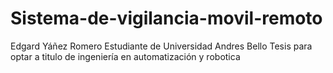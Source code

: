# Sistema-de-vigilancia-movil-remoto
Edgard Yáñez Romero
Estudiante de Universidad Andres Bello
Tesis para optar a titulo de ingeniería en automatización y robotica
